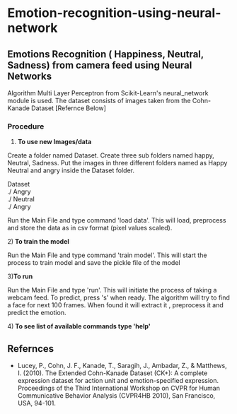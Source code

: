 # Emotion-recognition-using-neural-network



<h2>Emotions Recognition ( Happiness, Neutral, Sadness) from camera feed using Neural Networks </h2>

Algorithm Multi Layer Perceptron from Scikit-Learn's neural_network module is used. The dataset consists of images taken from the Cohn-Kanade Dataset [Refernce Below] 

<h3> Procedure</h3>

1) <b>To use new Images/data </b>

  Create a folder named Dataset. Create three sub folders named happy, Neutral,  Sadness.
  Put the images in three different folders named as Happy Neutral and angry inside the Dataset folder.

Dataset <br>
  ./ Angry <br>
  ./ Neutral <br>
  ./ Angry <bre>

  Run the Main File and type command 'load data'. This will load, preprocess and store the data as in csv format (pixel values scaled).

2)<b> To train the model</b>

  Run the Main File and type command 'train model'. This will start the process to train model and save the pickle file of the model

3)<b>To run</b>

  Run the Main File and type 'run'. This will initiate the process of taking a webcam feed.
  To predict, press 's' when ready. The algorithm will try to find a face for next 100 frames. When found it will extract it ,          preprocess it and predict the emotion.

4)<b> To see list of available commands type 'help'</b>





<h2> Refernces </h2>

- Lucey, P., Cohn, J. F., Kanade, T., Saragih, J., Ambadar, Z., & Matthews, I. (2010). The Extended Cohn-Kanade Dataset (CK+): A complete expression dataset for action unit and emotion-specified expression. Proceedings of the Third International Workshop on CVPR for Human Communicative Behavior Analysis (CVPR4HB 2010), San Francisco, USA, 94-101.
